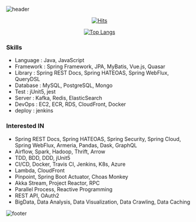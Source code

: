 <!-- Github Profile Readme로 프로필 꾸미기 : https://zzsza.github.io/development/2020/07/10/make-github-profile-readme/ -->

<!-- github theme -->
  ![header](https://capsule-render.vercel.app/api?type=slice&color=e0f0e3&height=150&section=header&text=retuoR&fontSize=45)


<!-- hits count : https://hits.seeyoufarm.com/ -->
<div align=center>
    
  [![Hits](https://hits.seeyoufarm.com/api/count/incr/badge.svg?url=https%3A%2F%2Fgithub.com%2Fchoi-ys&count_bg=%2379C83D&title_bg=%23555555&icon=&icon_color=%23E7E7E7&title=hits&edge_flat=false)](https://hits.seeyoufarm.com)

</div>


<!-- Committed Top Lang -->
<div align=center>
  
  [![Top Langs](https://github-readme-stats.vercel.app/api/top-langs/?username=choi-ys&layout=compact)](https://github.com/choi-ys?tab=repositories)

</div>


### Skills
 - Language : Java, JavaScript
 - Framework : Spring Framework, JPA, MyBatis, Vue.js, Quasar
 - Library : Spring REST Docs, Spring HATEOAS, Spring WebFlux, QueryDSL
 - Database : MySQL, PostgreSQL, Mongo
 - Test : jUnit5, jest
 - Server : Kafka, Redis, ElasticSearch
 - DevOps : EC2, ECR, RDS, CloudFront, Docker
 - deploy : jenkins
 
### Interested IN
 - Spring REST Docs, Spring HATEOAS, Spring Security, Spring Cloud, Spring WebFlux, Armeria, Pandas, Dask, GraphQL
 - Airflow, Spark, Hadoop, Thrift, Arrow
 - TDD, BDD, DDD, jUnit5
 - CI/CD, Docker, Travis CI, Jenkins, K8s, Azure
 - Lambda, CloudFront
 - Pinpoint, Spring Boot Actuator, Choas Monkey
 - Akka Stream, Project Reactor, RPC
 - Parallel Process, Reactive Programming
 - REST API, OAuth2
 - BigData, Data Analysis, Data Visualization, Data Crawling, Data Caching


![footer](https://capsule-render.vercel.app/api?section=footer&type=slice&color=e0f0e3)

